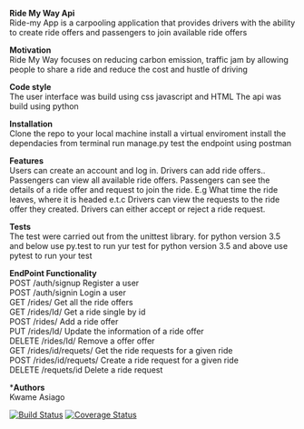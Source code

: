 **Ride My Way Api**  
Ride-my App is a carpooling application that provides drivers with the ability to create ride offers and passengers to join available ride offers

**Motivation**  
Ride My Way focuses on reducing carbon emission, traffic jam by allowing people to share a ride and reduce the cost and hustle of driving

**Code style**  
The user interface was build using css javascript and HTML The api was build using python

**Installation**  
Clone the repo to your local machine install a virtual enviroment install the dependacies from terminal run manage.py test the endpoint using postman

**Features**  
Users can create an account and log in. Drivers can add ride offers.. Passengers can view all available ride offers. Passengers can see the details of a ride offer and request to join the ride. E.g What time the ride leaves, where it is headed e.t.c Drivers can view the requests to the ride offer they created. Drivers can either accept or reject a ride request.

**Tests**  
The test were carried out from the unittest library. for python version 3.5 and below use py.test to run yur test for python version 3.5 and above use pytest to run your test

**EndPoint Functionality**  
POST /auth/signup	Register a user  
POST /auth/signin	Login a user  
GET /rides/	Get all the ride offers  
GET /rides/Id/	Get a ride single by id  
POST /rides/	Add a ride offer  
PUT /rides/Id/	Update the information of a ride offer  
DELETE /rides/Id/	Remove a offer offer  
GET /rides/id/requets/	Get the ride requests for a given ride  
POST /rides/id/requets/	Create a ride request for a given ride  
DELETE /requets/id	Delete a ride request

***Authors**  
Kwame Asiago

[![Build Status](https://travis-ci.org/SelaDanti/RideMyWay2.0.svg?branch=ft-signup-158949454)](https://travis-ci.org/SelaDanti/RideMyWay2.0)  [![Coverage Status](https://coveralls.io/repos/github/SelaDanti/RideMyWay2.0/badge.png?branch=ft-signup-158949454)](https://coveralls.io/github/SelaDanti/RideMyWay2.0?branch=ft-signup-158949454)
